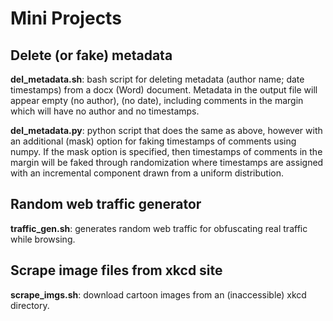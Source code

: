 # Mini Projects

## Delete (or fake) metadata

**del_metadata.sh**: bash script for deleting metadata (author name; date timestamps) from a docx (Word) document. Metadata in the output file will appear empty (no author), (no date), including comments in the margin which will have no author and no timestamps. 

**del_metadata.py**: python script that does the same as above, however with an additional (mask) option for faking timestamps of comments using numpy. If the mask option is specified, then timestamps of comments in the margin will be faked through randomization where timestamps are assigned with an incremental component drawn from a uniform distribution.   

## Random web traffic generator

**traffic_gen.sh**: generates random web traffic for obfuscating real traffic while browsing. 

## Scrape image files from xkcd site

**scrape_imgs.sh**: download cartoon images from an (inaccessible) xkcd directory.
	
